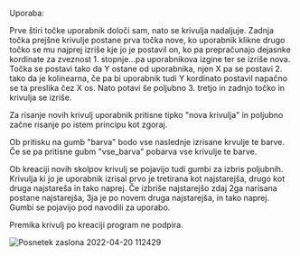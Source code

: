 Uporaba:

Prve štiri točke uporabnik določi sam, nato se krivulja nadaljuje. Zadnja točka prejšne krivulje postane prva točka nove, 
ko uporabnik klikne drugo točko se mu najprej izriše kje jo je postavil on, ko pa prepračunajo dejasnke kordinate za zveznost 1. 
stopnje...pa uporabnikova izgine ter se izriše nova. Točka se postavi tako da Y ostane od uporabnika, njen X pa se postavi 2. 
tako da je kolinearna, če pa bi uporabnik tudi Y kordinato postavil napačno se ta preslika čez X os. Nato potavi še poljubno 3. 
tretjo in zadnjo točko in krivulja se izriše.

Za risanje novih krivulj uporabnik pritisne tipko "nova krivulja" in poljubno začne risanje po istem principu kot zgoraj.

Ob pritisku na gumb "barva" bodo vse naslednje izrisane krvulje te barve. Če se pa pritisne gubm "vse_barva" pobarva vse krivulje te barve.

Ob kreaciji novih skolpov krivulj se pojavijo tudi gumbi za izbris poljubnih. Krivulja ki jo je uporabnik izrisal prvo je tretirana kot najstarejša,
drugo kot druga najstareša in tako naprej. Če izbriše najstarejšo zdaj 2ga narisana postane najstarejša, 3ja je po novem druga najstarejša, in tako naprej.
Gumbi se pojavijo pod navodili za uporabo.

Premika krivulj po kreaciji program ne podpira.

![Posnetek zaslona 2022-04-20 112429](https://user-images.githubusercontent.com/37377101/164197214-75f5a959-b28b-4e95-b977-383458726ade.png)
